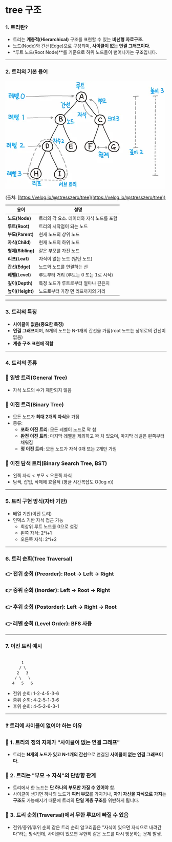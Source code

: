 # tree 구조

### 1. 트리란?

- 트리는 **계층적(Hierarchical)** 구조를 표현할 수 있는 **비선형 자료구조.**
- 노드(Node)와 간선(Edge)으로 구성되며, **사이클이 없는 연결 그래프이다.**
- \*루트 노드(Root Node)\*\*를 기준으로 하위 노드들이 뻗어나가는 구조입니다.

---

### 2. 트리의 기본 용어

![Tree.png](img/algorithm/Tree.png)

(출처: [https://velog.io/@stresszero/tree](https://velog.io/@stresszero/tree))

| 용어              | 설명                                      |
| ----------------- | ----------------------------------------- |
| **노드(Node)**    | 트리의 각 요소. 데이터와 자식 노드를 포함 |
| **루트(Root)**    | 트리의 시작점이 되는 노드                 |
| **부모(Parent)**  | 현재 노드의 상위 노드                     |
| **자식(Child)**   | 현재 노드의 하위 노드                     |
| **형제(Sibling)** | 같은 부모를 가진 노드                     |
| **리프(Leaf)**    | 자식이 없는 노드 (말단 노드)              |
| **간선(Edge)**    | 노드와 노드를 연결하는 선                 |
| **레벨(Level)**   | 루트부터 거리 (루트는 0 또는 1로 시작)    |
| **깊이(Depth)**   | 특정 노드가 루트로부터 얼마나 깊은지      |
| **높이(Height)**  | 노드로부터 가장 먼 리프까지의 거리        |

---

### 3. 트리의 특징

- **사이클이 없음(중요한 특징)**
- **연결 그래프**이며, N개의 노드는 N-1개의 간선을 가짐(root 노드는 상위로의 간선이 없음)
- **계층 구조 표현에 적합**

---

### 4. 트리의 종류

### 📌 일반 트리(General Tree)

- 자식 노드의 수가 제한되지 않음

### 📌 이진 트리(Binary Tree)

- 모든 노드가 **최대 2개의 자식**을 가짐
- 종류:
  - **포화 이진 트리**: 모든 레벨이 노드로 꽉 참
  - **완전 이진 트리**: 마지막 레벨을 제외하고 꽉 차 있으며, 마지막 레벨은 왼쪽부터 채워짐
  - **정 이진 트리**: 모든 노드가 자식 0개 또는 2개만 가짐

### 📌 이진 탐색 트리(Binary Search Tree, BST)

- 왼쪽 자식 < 부모 < 오른쪽 자식
- 탐색, 삽입, 삭제에 효율적 (평균 시간복잡도 O(log n))

---

### 5. 트리 구현 방식(자바 기반)

- 배열 기반(이진 트리)
- 인덱스 기반 자식 접근 가능
  - 최상위 루트 노드를 0으로 설정
  - 왼쪽 자식: 2\*i+1
  - 오른쪽 자식: 2\*i+2

---

### 6. 트리 순회(Tree Traversal)

### 👉 전위 순회 (Preorder): Root → Left → Right

### 👉 중위 순회 (Inorder): Left → Root → Right

### 👉 후위 순회 (Postorder): Left → Right → Root

### 👉 레벨 순회 (Level Order): BFS 사용

---

### 7. 이진 트리 예시

```

       1
      / \
     2   3
    / \   \
   4   5   6

```

- 전위 순회: 1-2-4-5-3-6
- 중위 순회: 4-2-5-1-3-6
- 후위 순회: 4-5-2-6-3-1

---

### ❓ 트리에 사이클이 없어야 하는 이유

### 🔹 1. 트리의 정의 자체가 "사이클이 없는 연결 그래프"

- 트리는 **N개의 노드가 있고 N-1개의 간선**으로 연결된 **사이클이 없는 연결 그래프이다.**

### 🔹 2. 트리는 "부모 → 자식"의 **단방향 관계**

- 트리에서 한 노드는 **단 하나의 부모만 가질 수 있어야** 함.
- 사이클이 생기면 하나의 노드가 **여러 부모**를 가지거나, **자기 자신을 자식으로 가지는 구조**도 가능해지기 때문에 트리의 **단일 계층 구조**를 위반하게 됩니다.

### 🔹 3. 트리 순회(Traversal)에서 무한 루프에 빠질 수 있음

- 전위/중위/후위 순회 같은 트리 순회 알고리즘은 "자식이 있으면 자식으로 내려간다"라는 방식인데,
  사이클이 있으면 무한히 같은 노드를 다시 방문하는 문제 발생.
